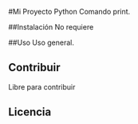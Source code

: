 #Mi Proyecto Python
Comando print.

##Instalación
No requiere

##Uso
Uso general.

## Contribuir
Libre para contribuir

## Licencia
